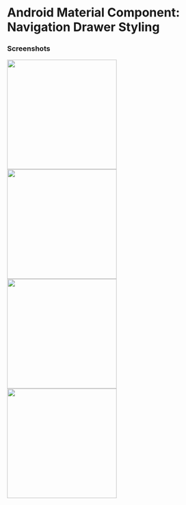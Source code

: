 # Android Material Component: Navigation Drawer Styling

### Screenshots

<img src="https://github.com/waseefakhtar/Navigation-Drawer/blob/master/Screenshots/Part-1.png?raw=true" width="256"/> <img src="https://github.com/waseefakhtar/Navigation-Drawer/blob/master/Screenshots/Part-2.png?raw=true" width="256"/>
<img src="https://github.com/waseefakhtar/Navigation-Drawer/blob/master/Screenshots/Part-3.png?raw=true" width="256"/> <img src="https://github.com/waseefakhtar/Navigation-Drawer/blob/master/Screenshots/Part-4.png?raw=true" width="256"/>
